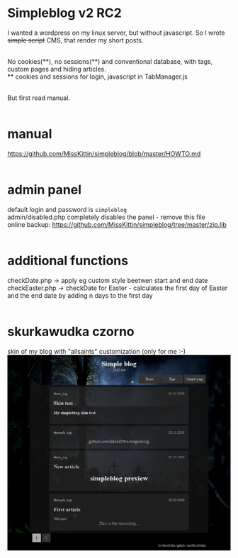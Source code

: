 # Simpleblog v2 RC2
I wanted a wordpress on my linux server, but without javascript. So I wrote <del>simple script</del> CMS, that render my short posts.
<br><br>

No cookies(\*\*), no sessions(\*\*) and conventional database, with tags, custom pages and hiding articles.<br>
\*\* cookies and sessions for login, javascript in TabManager.js
<br><br>

But first read manual.
<br><br>

# manual
https://github.com/MissKittin/simpleblog/blob/master/HOWTO.md
<br><br>

# admin panel
default login and password is `simpleblog`<br>
admin/disabled.php completely disables the panel - remove this file<br>
online backup: https://github.com/MissKittin/simpleblog/tree/master/zip.lib
<br><br>

# additional functions
checkDate.php -> apply eg custom style beetwen start and end date<br>
checkEaster.php -> checkDate for Easter - calculates the first day of Easter and the end date by adding n days to the first day
<br><br>

# skurkawudka czorno
skin of my blog with "allsaints" customization (only for me :-)<br>
![preview](https://raw.githubusercontent.com/MissKittin/simpleblog/master/screenshots/preview_main.png)
